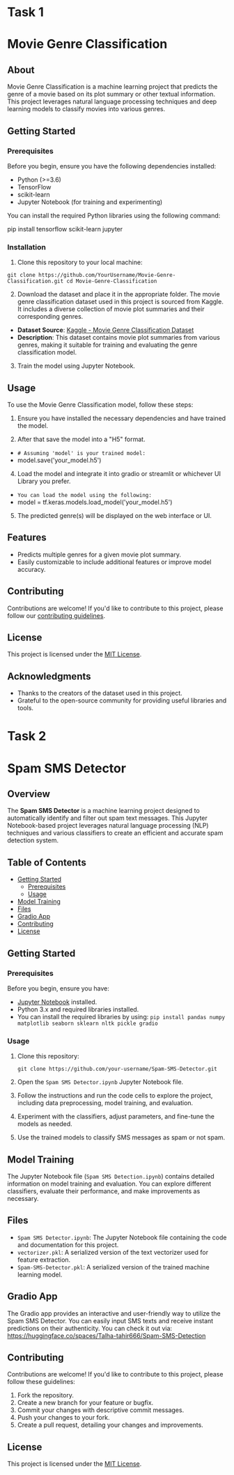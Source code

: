 # Task 1

# Movie Genre Classification

## About

Movie Genre Classification is a machine learning project that predicts the genre of a movie based on its plot summary or other textual information. This project leverages natural language processing techniques and deep learning models to classify movies into various genres.

## Getting Started

### Prerequisites

Before you begin, ensure you have the following dependencies installed:

- Python (>=3.6)
- TensorFlow
- scikit-learn
- Jupyter Notebook (for training and experimenting)

You can install the required Python libraries using the following command:

pip install tensorflow scikit-learn jupyter
### Installation

1.  Clone this repository to your local machine:

`git clone https://github.com/YourUsername/Movie-Genre-Classification.git
cd Movie-Genre-Classification` 

2.  Download the dataset and place it in the appropriate folder.
	The movie genre classification dataset used in this project is 	sourced from Kaggle. It includes a diverse collection of movie plot summaries and their corresponding genres.
-  **Dataset Source**: [Kaggle - Movie Genre Classification Dataset](https://www.kaggle.com/datasets/hijest/genre-classification-dataset-imdb)
-  **Description**: This dataset contains movie plot summaries from various genres, making it suitable for training and evaluating the genre classification model.
    
3.  Train the model using Jupyter Notebook.
    
## Usage

To use the Movie Genre Classification model, follow these steps:

1.  Ensure you have installed the necessary dependencies and have trained the model.

2.  After that save the model into a "H5" format.
-  `# Assuming 'model' is your trained model:`
-    model.save('your_model.h5')
    
4.  Load the model and integrate it into gradio or streamlit or whichever UI Library you prefer.
- `You can load the model using the following:`
- model = tf.keras.models.load_model('your_model.h5')

5.  The predicted genre(s) will be displayed on the web interface or UI.
    

## Features

-   Predicts multiple genres for a given movie plot summary.
-   Easily customizable to include additional features or improve model accuracy.

## Contributing

Contributions are welcome! If you'd like to contribute to this project, please follow our [contributing guidelines](https://chat.openai.com/c/CONTRIBUTING.md).

## License

This project is licensed under the [MIT License](https://chat.openai.com/c/LICENSE.md).

## Acknowledgments

-   Thanks to the creators of the dataset used in this project.
-   Grateful to the open-source community for providing useful libraries and tools.



# Task 2

# Spam SMS Detector

## Overview

The **Spam SMS Detector** is a machine learning project designed to automatically identify and filter out spam text messages. This Jupyter Notebook-based project leverages natural language processing (NLP) techniques and various classifiers to create an efficient and accurate spam detection system.

## Table of Contents

-   [Getting Started](https://chat.openai.com/c/274f2198-6926-43b4-bf68-d62325ee6e02#getting-started)
    -   [Prerequisites](https://chat.openai.com/c/274f2198-6926-43b4-bf68-d62325ee6e02#prerequisites)
    -   [Usage](https://chat.openai.com/c/274f2198-6926-43b4-bf68-d62325ee6e02#usage)
-   [Model Training](https://chat.openai.com/c/274f2198-6926-43b4-bf68-d62325ee6e02#model-training)
- [Files](https://chat.openai.com/c/274f2198-6926-43b4-bf68-d62325ee6e02#files)
- [Gradio App](https://chat.openai.com/c/274f2198-6926-43b4-bf68-d62325ee6e02#gradio-app)
-   [Contributing](https://chat.openai.com/c/274f2198-6926-43b4-bf68-d62325ee6e02#contributing)
-   [License](https://chat.openai.com/c/274f2198-6926-43b4-bf68-d62325ee6e02#license)

## Getting Started

### Prerequisites

Before you begin, ensure you have:

-   [Jupyter Notebook](https://jupyter.org/install) installed.
-   Python 3.x and required libraries installed.
-  You can install the required libraries by using:
	`pip install pandas numpy matplotlib seaborn sklearn nltk pickle gradio`

### Usage

1.  Clone this repository:
    
    `git clone https://github.com/your-username/Spam-SMS-Detector.git` 
    
2.  Open the `Spam SMS Detector.ipynb` Jupyter Notebook file.
    
3.  Follow the instructions and run the code cells to explore the project, including data preprocessing, model training, and evaluation.
    
4.  Experiment with the classifiers, adjust parameters, and fine-tune the models as needed.
    
5.  Use the trained models to classify SMS messages as spam or not spam.
    

## Model Training

The Jupyter Notebook file (`Spam SMS Detection.ipynb`) contains detailed information on model training and evaluation. You can explore different classifiers, evaluate their performance, and make improvements as necessary.
## Files

-   `Spam SMS Detector.ipynb`: The Jupyter Notebook file containing the code and documentation for this project.
-   `vectorizer.pkl`: A serialized version of the text vectorizer used for feature extraction.
-   `Spam-SMS-Detector.pkl`: A serialized version of the trained machine learning model.
## Gradio App

The Gradio app provides an interactive and user-friendly way to utilize the Spam SMS Detector. You can easily input SMS texts and receive instant predictions on their authenticity.
You can check it out via:
https://huggingface.co/spaces/Talha-tahir666/Spam-SMS-Detection
## Contributing

Contributions are welcome! If you'd like to contribute to this project, please follow these guidelines:

1.  Fork the repository.
2.  Create a new branch for your feature or bugfix.
3.  Commit your changes with descriptive commit messages.
4.  Push your changes to your fork.
5.  Create a pull request, detailing your changes and improvements.

## License

This project is licensed under the [MIT License](https://chat.openai.com/c/LICENSE).
